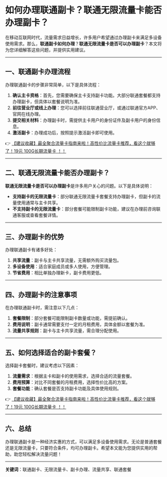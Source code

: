 # 如何办理联通副卡？联通无限流量卡能否办理副卡？

在移动互联网时代，流量需求日益增长，许多用户希望通过办理副卡来满足多设备使用需求。那么，**联通副卡如何办理**？**联通无限流量卡是否可以办理副卡**？本文将为您详细解答这些问题，并提供实用建议。

---

## 一、联通副卡办理流程

办理联通副卡的步骤非常简单，以下是具体流程：

1. **确认主卡资格**：首先，您需要确保主卡支持副卡功能。大部分联通套餐都支持办理副卡，但具体以套餐说明为准。
2. **前往营业厅或线上办理**：您可以选择前往联通营业厅，或通过联通官方APP、官网在线办理。
3. **提交相关材料**：办理副卡时，需提供主卡用户的身份证件及副卡用户的身份信息。
4. **激活副卡**：办理成功后，按照提示激活副卡即可使用。

👉 [【建议收藏】最全聚合流量卡指南来啦！高性价比流量卡推荐，看这个就够了！19元 100G长期流量卡 ！！](https://bit.ly/Liuliangka)

---

## 二、联通无限流量卡能否办理副卡？

**联通无限流量卡是否可以办理副卡**是许多用户关心的问题。以下是具体说明：

- **支持副卡的无限流量卡**：部分联通无限流量卡套餐支持办理副卡，但副卡的流量使用通常与主卡共享。
- **不支持副卡的无限流量卡**：部分套餐可能限制副卡功能，建议在办理前咨询联通客服或查看套餐详情。

---

## 三、办理副卡的优势

办理联通副卡有诸多好处：

1. **共享流量**：副卡与主卡共享流量，无需额外购买流量包。
2. **多设备使用**：适合家庭成员或多人使用，方便管理。
3. **节省费用**：相比单独办理新卡，副卡费用更低。

---

## 四、办理副卡的注意事项

在办理联通副卡时，需注意以下几点：

1. **套餐限制**：部分套餐可能限制副卡数量或功能，需提前确认。
2. **费用说明**：副卡通常需要支付一定的月租费用，具体金额以套餐为准。
3. **流量共享规则**：副卡与主卡共享流量，需合理分配使用。

---

## 五、如何选择适合的副卡套餐？

选择副卡套餐时，建议考虑以下因素：

1. **流量需求**：根据主卡和副卡的使用需求，选择合适的流量套餐。
2. **费用预算**：对比不同套餐的月租费用，选择性价比高的方案。
3. **套餐功能**：确认套餐是否支持副卡功能及具体使用规则。

👉 [【建议收藏】最全聚合流量卡指南来啦！高性价比流量卡推荐，看这个就够了！19元 100G长期流量卡 ！！](https://bit.ly/Liuliangka)

---

## 六、总结

办理联通副卡是一种经济实惠的方式，可以满足多设备使用需求。无论是普通套餐还是无限流量卡，只要符合条件，均可办理副卡。希望本文能为您提供实用的帮助，助您轻松解决流量问题！

---

**关键词**：联通副卡、无限流量卡、副卡办理、流量共享、联通套餐